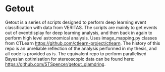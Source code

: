 # Getout
Getout is a series of scripts designed to perform deep learning event classification with data from VERITAS. The scripts are mainly to get events out of eventdisplay for deep learning analysis, and then back in again to perform high level astronomical analysis. Uses image_mapping.py classes from CTLearn https://github.com/ctlearn-project/ctlearn. The history of this repo is an unreliable reflection of the analysis performed in my thesis, and all code is provided as is. The equivalent repo to perform parallelised Bayesian optimisation for stereoscopic data can be found here: https://github.com/STSpencer/getout_glamdring.

